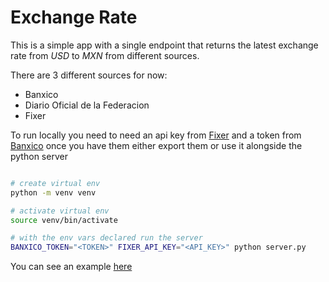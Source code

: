 # Exchange Rate

This is a simple app with a single endpoint that returns the
latest exchange rate from *USD* to *MXN* from different sources.

There are 3 different sources for now:
- Banxico
- Diario Oficial de la Federacion
- Fixer

To run locally you need to need an api key from [Fixer](https://fixer.io/) and a token from
[Banxico](https://www.banxico.org.mx/SieAPIRest/service/v1/token) once you have them
either export them or use it alongside the python server 

```bash

# create virtual env
python -m venv venv

# activate virtual env
source venv/bin/activate

# with the env vars declared run the server
BANXICO_TOKEN="<TOKEN>" FIXER_API_KEY="<API_KEY>" python server.py
```

You can see an example [here](https://exchange-rate-mxn.herokuapp.com/api/exchange)
